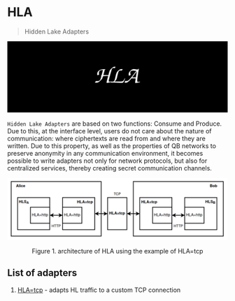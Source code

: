 # HLA

> Hidden Lake Adapters

<img src="images/hla_logo.png" alt="hla_logo.png"/>

`Hidden Lake Adapters` are based on two functions: Consume and Produce. Due to this, at the interface level, users do not care about the nature of communication: where ciphertexts are read from and where they are written. Due to this property, as well as the properties of QB networks to preserve anonymity in any communication environment, it becomes possible to write adapters not only for network protocols, but also for centralized services, thereby creating secret communication channels.

<p align="center"><img src="images/hla_arch.png" alt="hla_arch.png"/></p>
<p align="center">Figure 1. architecture of HLA using the example of HLA=tcp</p>

## List of adapters

1. [HLA=tcp](hla_tcp) - adapts HL traffic to a custom TCP connection
